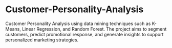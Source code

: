 # Customer-Personality-Analysis
Customer Personality Analysis using data mining techniques such as K-Means, Linear Regression, and Random Forest. The project aims to segment customers, predict promotional response, and generate insights to support personalized marketing strategies.
